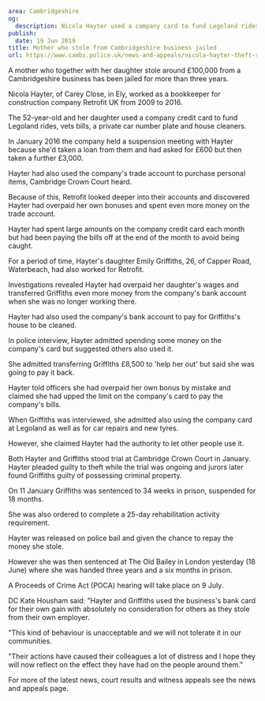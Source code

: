 ```yaml
area: Cambridgeshire
og:
  description: Nicola Hayter used a company card to fund Legoland rides, vets bills, a car number plate and house cleaners
publish:
  date: 19 Jun 2019
title: Mother who stole from Cambridgeshire business jailed
url: https://www.cambs.police.uk/news-and-appeals/nicola-hayter-theft-retrofit-cambridgeshire-sentencing
```

A mother who together with her daughter stole around £100,000 from a Cambridgeshire business has been jailed for more than three years.

Nicola Hayter, of Carey Close, in Ely, worked as a bookkeeper for construction company Retrofit UK from 2009 to 2016.

The 52-year-old and her daughter used a company credit card to fund Legoland rides, vets bills, a private car number plate and house cleaners.

In January 2016 the company held a suspension meeting with Hayter because she'd taken a loan from them and had asked for £600 but then taken a further £3,000.

Hayter had also used the company's trade account to purchase personal items, Cambridge Crown Court heard.

Because of this, Retrofit looked deeper into their accounts and discovered Hayter had overpaid her own bonuses and spent even more money on the trade account.

Hayter had spent large amounts on the company credit card each month but had been paying the bills off at the end of the month to avoid being caught.

For a period of time, Hayter's daughter Emily Griffiths, 26, of Capper Road, Waterbeach, had also worked for Retrofit.

Investigations revealed Hayter had overpaid her daughter's wages and transferred Griffiths even more money from the company's bank account when she was no longer working there.

Hayter had also used the company's bank account to pay for Griffiths's house to be cleaned.

In police interview, Hayter admitted spending some money on the company's card but suggested others also used it.

She admitted transferring Griffiths £8,500 to 'help her out' but said she was going to pay it back.

Hayter told officers she had overpaid her own bonus by mistake and claimed she had upped the limit on the company's card to pay the company's bills.

When Griffiths was interviewed, she admitted also using the company card at Legoland as well as for car repairs and new tyres.

However, she claimed Hayter had the authority to let other people use it.

Both Hayter and Griffiths stood trial at Cambridge Crown Court in January. Hayter pleaded guilty to theft while the trial was ongoing and jurors later found Griffiths guilty of possessing criminal property.

On 11 January Griffiths was sentenced to 34 weeks in prison, suspended for 18 months.

She was also ordered to complete a 25-day rehabilitation activity requirement.

Hayter was released on police bail and given the chance to repay the money she stole.

However she was then sentenced at The Old Bailey in London yesterday (18 June) where she was handed three years and a six months in prison.

A Proceeds of Crime Act (POCA) hearing will take place on 9 July.

DC Kate Housham said: "Hayter and Griffiths used the business's bank card for their own gain with absolutely no consideration for others as they stole from their own employer.

"This kind of behaviour is unacceptable and we will not tolerate it in our communities.

"Their actions have caused their colleagues a lot of distress and I hope they will now reflect on the effect they have had on the people around them."

For more of the latest news, court results and witness appeals see the news and appeals page.
